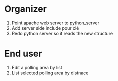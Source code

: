 # Organizer
1. Point apache web server to python_server
1. Add server side include pour clé
1. Redo python server so it reads the new structure


# End user
1. Edit a polling area by list
1. List selected polling area by distnace
